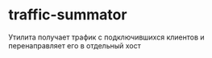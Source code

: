 # traffic-summator
Утилита получает трафик с подключившихся клиентов и перенаправляет его в отдельный хост
